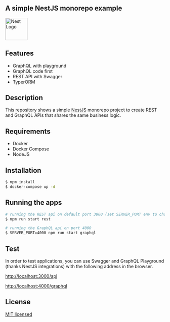 ## A simple NestJS monorepo example
<div>
<a
    href="http://nestjs.com/"
    target="blank"
  >
    <img
      src="https://nestjs.com/img/logo_text.svg"
      width="70"
      alt="Nest Logo"
    />
  </a>
</h1>
</div>

## Features
- GraphQL with playground
- GraphQL code first
- REST API with Swagger
- TyperORM

## Description

This repository shows a simple [NestJS](https://github.com/nestjs/nest) monorepo project to create REST and GraphQL APIs that shares the same business logic.

## Requirements
- Docker
- Docker Compose
- NodeJS

## Installation

```bash
$ npm install
$ docker-compose up -d
```

## Running the apps

```bash
# running the REST api on default port 3000 (set SERVER_PORT env to choose a different port)
$ npm run start rest

# running the GraphQL api on port 4000
$ SERVER_PORT=4000 npm run start graphql
```

## Test

In order to test applications, you can use Swagger and GraphQL Playground (thanks NestJS integrations) with the following address in the browser.

[http://localhost:3000/api](http://localhost:3000/api)


[http://localhost:4000/graphql](http://localhost:4000/graphql)

## License

[MIT licensed](LICENSE)

